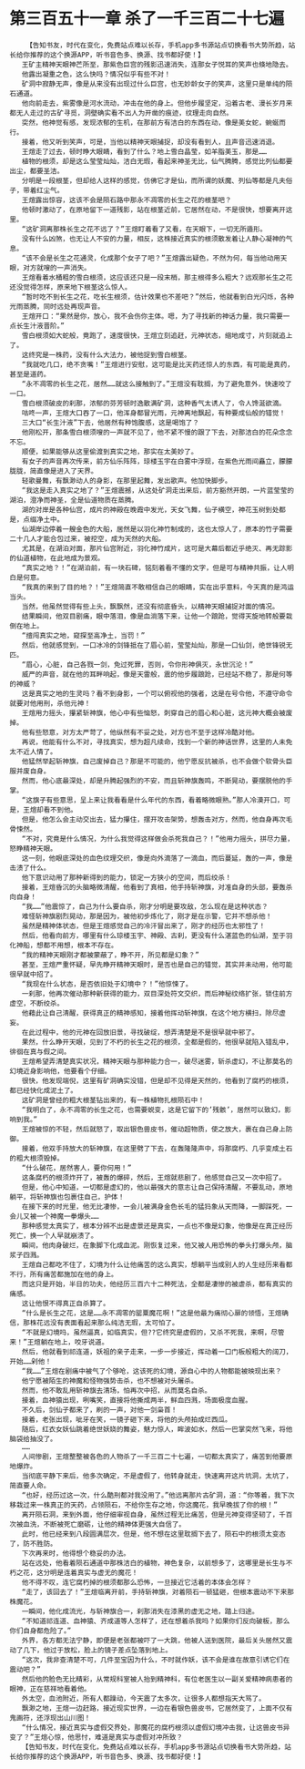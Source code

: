 # 第三百五十一章 杀了一千三百二十七遍
        【告知书友，时代在变化，免费站点难以长存，手机app多书源站点切换看书大势所趋，站长给你推荐的这个换源APP，听书音色多、换源、找书都好使！】
       王矿主精神天眼神芒所至，那紫色巨宫的残影迅速消失，连那女子悦耳的笑声也倏地隐去。
       他露出凝重之色，这么快吗？情况似乎有些不对！
       矿洞中寂静无声，像是从来没有出现过什么巨宫，也无妙龄女子的笑声，这里只是单纯的陨石通道。
       他向前走去，紫雾像是河水流动，冲击在他的身上。但他步履坚定，沿着古老、漫长岁月来都无人走过的古矿寻觅，洞壁确实看不出人为开凿的痕迹，纹理走向自然。
       突然，他神觉有感，发现浓郁的生机，在那前方有洁白的东西在动，像是美女蛇，蜿蜒而行。
       接着，他又听到笑声，可是，当他以精神天眼捕捉，却没有看到人，且声音迅速消退。
       王煊走了过去，顿时睁大眼睛，看到了什么？地上雪白晶莹，如羊脂美玉，那是……
       植物的根须，却是这么莹莹灿灿，洁白无瑕，看起来神圣无比，仙气腾腾，感觉比列仙都要出尘，都要圣洁。
       分明是一段根茎，但却给人这样的感觉，仿佛它才是仙，而所谓的妖魔、列仙等都是凡夫俗子，带着红尘气。
       王煊露出惊容，这该不会是陨石路中那永不凋零的长生之花的根茎吧？
       他顿时激动了，在原地留下一道残影，站在根茎近前，它居然在动，不是很快，想要离开这里。
       “这矿洞离那株长生之花不远了？”王煊盯着看了又看，在天眼下，一切无所遁形。
       没有什么凶煞，也无让人不安的力量，相反，这株接近真实的根须散发着让人静心凝神的气息。
       “该不会是长生之花通灵，化成那个女子了吧？”王煊露出疑色，不然为何，每当他动用天眼，对方就嗖的一声消失。
       王煊看着水桶粗的雪白根须，这应该还只是一段末梢，那主根得多么粗大？远观那长生之花还没觉得怎样，原来地下根茎这么惊人。
       “暂时吃不到长生之花，吃长生根须，估计效果也不差吧？”然后，他就看到白光闪烁，各种光雨蒸腾，同时远处再现声音。
       王煊开口：“果然是你，放心，我不会伤你主体。嗯，为了寻找新的神话力量，我只需要一点长生汁液晋阶。”
       雪白根须如大蛇般，竟跑了，速度很快，王煊立刻追赶，元神状态，缩地成寸，片刻就追上了。
       这终究是一株药，没有什么大法力，被他捉到雪白根茎。
       “我就吃几口，绝不贪嘴！”王煊进行安慰，这可能是比天药还惊人的东西，有可能是真药，甚至是道药。
       “永不凋零的长生之花，居然……就这么接触到了。”王煊没有耽搁，为了避免意外，快速咬了一口。
       雪白根须破皮的刹那，浓郁的芬芳顿时逸散满矿洞，这种香气太诱人了，令人馋涎欲滴。
       咕咚一声，王煊大口吞了一口，他浑身都冒光雨，元神离地飘起，有种要成仙般的错觉！
       三大口“长生汁液”下去，他居然有种饱腹感，这是喝饱了？
       他刚松开，那条雪白根须嗖的一声就不见了，他不紧不慢的跟了下去，对那洁白的花朵念念不忘。
       顺便，如果能够从这里偷渡到真实之地，那实在太美妙了。
       有女子的声音再次传来，前方仙乐阵阵，琼楼玉宇在白雾中浮现，在紫色光雨间矗立，朦朦胧胧，简直像是进入了天界。
       轻歌曼舞，有飘渺动人的身影，在那里起舞，发出歌声。他加快脚步。
       “我这是走入真实之地了？”王煊震撼，从这处矿洞走出来后，前方豁然开朗，一片蓝莹莹的湖泊，澄净而神圣，全是仙道物质在蒸腾。
       湖的对岸是各种仙宫，成片的神殿在晚霞中发光，天女飞舞，仙子横空，神花玉树到处都是，点缀净土中。
       仙湖岸边停着一艘金色的大船，居然是以羽化神竹制成的，这也太惊人了，原本的竹子需要二十几人才能合包过来，被挖空，成为天然的大船。
       尤其是，在湖泊对面，那片仙宫附近，羽化神竹成片，这可是大幕后都近乎绝灭、再无踪影的仙道植物，在此地成为景观。
       “真实之地？！”在湖泊前，有一块石碑，铭刻着看不懂的文字，但是可与精神共振，让人明白是何意。
       “我真的来到了目的地？！”王煊简直不敢相信自己的眼睛，实在出乎意料，今天真的是鸿运当头。
       当然，他虽然觉得有些上头，飘飘然，还没有彻底昏头，以精神天眼捕捉对面的情况。
       结果瞬间，他双目剧痛，眼中落泪，像是血淌落下来，让他一个踉跄，觉得天旋地转般要栽倒在地上。
       “擅闯真实之地，窥探至高净土，当罚！”
       然后，他就感觉到，一口冰冷的剑锋抵在了眉心前，莹莹灿灿，那是一口仙剑，绝世锋锐无匹。
       “眉心，心脏，自己各戮一剑，免过死罪，否则，令你形神俱灭，永世沉沦！”
       威严的声音，就在他的耳畔响起，像是天雷般，震的他步履踉跄，已经站不稳了，那是何等的神威？
       这是真实之地的生灵吗？看不到身影，一个可以俯视他的强者，这是在号令他，不遵守命令就要对他用刑，杀他元神！
       王煊用力摇头，攥紧斩神旗，他心中有些恼怒，刺穿自己的眉心和心脏，这元神大概会被废掉。
       他有些怒意，对方太严苛了，他纵然有不妥之处，对方也不至于这样冷酷对他。
       再说，他能有什么不对，寻找真实，想为超凡续命，找到一个新的神话世界，这里的人未免太不近人情了。
       他猛然举起斩神旗，自己废掉自己？那是不可能的，他宁愿反抗被杀，也不会做个软骨头臣服并废自身。
       然而，他心底最深处，却是升腾起强烈的不安，而且斩神旗轰鸣，不断晃动，要摆脱他的手掌。
       “这旗子有些意思，呈上来让我看看是什么年代的东西，看着略微眼熟。”那人冷漠开口，可是，王煊却看不到他。
       但是，他怎么会主动交出去，猛力攥住，摆开攻击架势，想轰击对方，然而，他自身再次毛骨悚然。
       “不对，究竟是什么情况，为什么我觉得这样做会杀死我自己？！”他用力摇头，拼尽力量，怒睁精神天眼。
       这一刻，他眼底深处的血色纹理交织，像是向外滴落了一滴血，而后蔓延，轰的一声，像是击溃了什么。
       他下意识动用了那种新得到的能力，锁定一方狭小的空间，而后绞杀！
       接着，王煊昏沉的头脑略微清醒，他看到了真相，他手持斩神旗，对准自身的头部，要轰杀向自身！
       “我……”他震惊了，自己为什么要自杀，刚才分明是要攻敌，怎么现在是这种状态？
       难怪斩神旗剧烈晃动，那是因为，被他初步炼化了，刚才是在示警，它并不想杀他！
       虽然是精神体状态，但是王煊感觉自己的冷汗冒出来了，刚才的经历也太邪性了！
       然后，他看向前方，哪里有什么琼楼玉宇、神殿、古刹，更没有什么湛蓝色的仙湖，至于羽化神船，想都不用想，根本不存在。
       “我的精神天眼刚才都被蒙蔽了，睁不开，所见都是幻象？”
       甚至，王煊严重怀疑，早先睁开精神天眼时，是否也是自己的错觉，其实并未动用，他可能很早就中招了。
       “我现在什么状态，是否依旧处于幻境中？！”他惊悚了。
       一刹那，他再次催动那种新获得的能力，双目深处符文交织，而后神秘纹络扩张，锁住前方虚空，不断绞杀。
       他藉此让自己清醒，获得真正的精神感知，接着他挥动斩神旗，在这个地方横扫，除尽虚妄。
       在此过程中，他的元神在回放旧景，寻找破绽，想弄清楚是不是很早就中邪了。
       果然，什么睁开天眼，见到了不朽的长生之花的根须，全都是假的，他很早就陷入错乱中，徘徊在真与假之间。
       王煊希望弄清楚真实状况，精神天眼与那种能力合一，破尽迷雾，斩杀虚幻，不让那莫名的幻境近身影响他，他要看个仔细。
       很快，他发现端倪，这里有矿洞确实没错，但是却不见得是天然的，他看到了腐朽的根须，都已经快化成泥土了。
       这矿洞是曾经的粗大根茎钻出来的，有一株植物扎根陨石中！
       “我明白了，永不凋零的长生之花，也需要蜕变，这是它留下的’残骸’，居然可以致幻，影响到我。”
       王煊被惊的不轻，然后就怒了，取出银色兽皮书，催动超物质，使之放大，裹在自己身上防御。
       接着，他双手持放大的斩神旗，在这里劈了下去，在轰隆隆声中，将那腐朽、几乎变成土石的粗大根须毁掉。
       “什么破花，居然害人，要你何用！”
       这条腐朽的根须炸开了，被轰的爆碎，然后，王煊就悲剧了，他感觉自己又一次中招了。
       但是，他心中知道，一切都是虚幻的，他以最强大的意志让自己保持清醒，不要乱动，原地躺平，将斩神旗也包裹住自己，护体！
       在接下来的时光里，他无比凄惨，一会儿被满身金色长毛的猛犸象从天而降，一脚踩死，一会儿又被一个神魔一拳爆头……
       那种感觉太真实了，根本分辨不出是虚景还是真实，一点也不像是幻象，他像是在真正经历死亡，换一个人早就崩溃了。
       瞬间，他肉身破烂，在象脚下化成血泥。刚恢复过来，他又被人用恐怖的拳头打爆头颅，脑浆子四溅。
       王煊自己都吃不住了，幻境为什么让他痛苦的这么真实，想躺平当成别人的人生经历来看都不行，所有痛苦都施加在他的身上。
       而这只是开始，半日的功夫，他经历三百六十二种死法，全都是凄惨的被虐杀，都有真实的痛感。
       这让他恨不得真正自杀算了。
       “什么是长生之花，这是……永不凋零的罂粟魔花啊！”这是他最为痛彻心扉的领悟，王煊确信，那株花远没有表面看起来那么纯洁无瑕，太可怕了。
       “不就是幻境吗，虽然逼真，如临真实，但??它终究是虚假的，又杀不死我，来啊，尽管来！”王煊躺在地上，咬牙说道。
       然后，他就看到祁连道，妖祖的亲子走来，一步一步接近，挥动着一口门板般粗大的阔刀，开始……剁他！
       “我……”王煊在剧痛中被气了个够呛，这该死的幻境，源自心中的人物都能被映现出来？
       他宁愿被陌生的神魔和怪物强势击杀，也不想被对头屠杀。
       然而，他不敢乱用斩神旗去清场，怕再次中招，从而莫名自杀。
       接着，血神猿出现，咧嘴笑，直接将他撕成两半，鲜血四溅，场面极度血腥。
       不久后，剑仙子都来了，刷的一声，对他一剑枭首！
       接着，老张出现，呲牙在笑，一镜子砸下来，将他的头颅拍成烂西瓜。
       随后，红衣女妖仙跳着绝世妖娆的舞姿，魅力惊人，眸波如水，然后一巴掌突然飞来，将他脑袋给抽没了。
       ……
       人间惨剧，王煊整整被各色的人物杀了一千三百二十七遍，一切都太真实了，痛苦到他要原地爆炸。
       当彻底平静下来后，他多次确定，不是虚假了，他转身就走，快速离开这片坑洞，太坑了，简直要人命。
       “也好，经历过这一次，什么酷刑都对我没用了。”他远离那片古矿洞，道：“你等着，我下次移栽过来一株真正的天药，占领陨石，不给你生存之地，你这魔花，我早晚拔了你的根！”
       离开陨石洞，来到外面，他仔细审视自身，虽然过程无比痛苦，但是元神变得坚韧了，千百次被血洗，不断被死亡磨砺，让他的精神体更强大自信了。
       此时，他已经来到八段圆满层次，但是，他不想在这里耽搁下去了，陨石中的根须太变态了，防不胜防。
       下次再来时，他得想个稳妥的办法。
       站在远处，他看着陨石通道中那株洁白的植物，神色复杂，以前想多了，这哪里是长生与不朽之花，这分明是连着真实与虚无的魔花！
       他不得不叹，连它腐朽掉的根须都那么恐怖，一旦接近它活着的本体会怎样？
       “走了，该回去了！”王煊临离开前，手持斩神旗，对着陨石一顿猛砸，但根本震动不下来那株魔花。
       一瞬间，他化成流光，与斩神旗合一，刹那消失在漆黑的虚无之地，踏上归途。
       “不知道祁连道、血神猿、齐成道等人怎样了，还在想着杀我吗？如果你们反向破板，那么你们自身都危险了。”
       外界，各方都无法宁静，即便是老张都被吓了一大跳，他被人送到医院，最后关头居然又震动了几下，他过于放松，脸上的镜子差点坠落到地上。
       “这次，我非查清楚不可，几件至宝因为什么，不时就作妖，该不会是谁在故意引诱它们在震动吧？”
       然后他的脸色无比精彩，从常规科室被人抬到精神科，有位老医生以一副关爱精神病患者的眼神，正在慈祥地看着他。
       外太空，血池附近，所有人都躁动，今天震了太多次，让很多人都想指天大骂了。
       飘渺之地，王煊一边赶路，接近现实世界，一边在看银色兽皮书，它居然变了，上面不仅有鬼画符，还浮现出山川图！
       “什么情况，接近真实与虚假交界处，那魔花的腐朽根须以虚假幻境冲击我，让这兽皮书异变了？”王煊心惊，他思忖，难道是真实与虚假对冲所致？
       【告知书友，时代在变化，免费站点难以长存，手机app多书源站点切换看书大势所趋，站长给你推荐的这个换源APP，听书音色多、换源、找书都好使！】